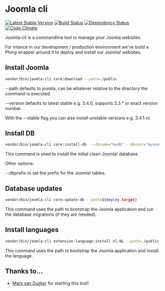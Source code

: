 Joomla cli
==========

[![Latest Stable Version](https://poser.pugx.org/picturae/joomla-cli/v/stable.svg)](https://packagist.org/packages/picturae/joomla-cli)
[![Build Status](https://travis-ci.org/picturae/joomla-cli.svg?branch=master)](https://travis-ci.org/picturae/joomla-cli)
[![Dependency Status](https://www.versioneye.com/user/projects/5506a33666e561635300011e/badge.svg?style=flat)](https://www.versioneye.com/user/projects/5506a33666e561635300011e)
[![Code Climate](https://codeclimate.com/github/picturae/joomla-cli/badges/gpa.svg)](https://codeclimate.com/github/picturae/joomla-cli)

Joomla-cli is a commandline tool to manage your Joomla websites.

For intance in our development / production environment we've build a Phing wrapper around it to deploy and install our Joomla! websites.

## Install Joomla

``` bash
vendor/bin/joomla-cli core:download --path=./public
```

--path defaults to joomla, can be whatever relative to the directory the command is executed.

--version defaults to latest stable e.g. 3.4.0, supports 3.3.* or exact version number.

With the --stable flag you can also install unstable versions e.g. 3.4.1-rc

## Install DB

``` bash
vendor/bin/joomla-cli core:install-db  --dbname="mydb" --dbuser="myuser" --dbpass="mypassword" --dbhost="localhost" --joomla-version="3.4.0"
```

This command is used to install the initial clean Joomla! database.

Other options:

--dbprefix to set the prefix for the Joomla! tables.


## Database updates

``` bash
vendor/bin/joomla-cli core:update-db --path=${deploy.target}
```

This command uses the path to bootstrap the Joomla application and run the database migrations (if they are needed).

## Install languages

``` bash
vendor/bin/joomla-cli extension:language:install nl-NL --path=./public
```

This command uses the path to bootstrap the Joomla application and install the language.

## Thanks to…

* [Mark van Duijker](https://github.com/mvanduijker) for starting this tool!